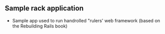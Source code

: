 ## Sample rack application
* Sample app used to run handrolled "rulers' web framework (based on the Rebuilding Rails book)
